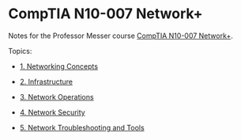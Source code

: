 # CompTIA N10-007 Network+

Notes for the Professor Messer course [CompTIA N10-007 Network+](https://www.professormesser.com/network-plus/n10-007/n10-007-training-course/).

Topics:

* [1. Networking Concepts](1.%20Networking%20Concepts/Readme.md) 

* [2. Infrastructure](2.%20Infrastructure/Readme.md)

* [3. Network Operations](3.%20Network%20Operations/Readme.md)

* [4. Network Security](4.%20Network%20Security/Readme.md)

* [5. Network Troubleshooting and Tools](5.%20Network%20Troubleshooting/Readme.md)
